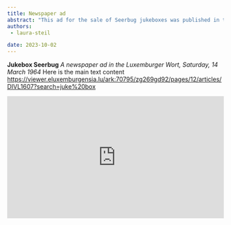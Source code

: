 ```yaml
---
title: Newspaper ad
abstract: "This ad for the sale of Seerbug jukeboxes was published in the Luxemburger Wort in 1964."
authors:
 - laura-steil

date: 2023-10-02
---
```

**Jukebox Seerbug**
*A newspaper ad in the Luxemburger Wort, Saturday, 14 March 1964* 
Here is the main text content
https://viewer.eluxemburgensia.lu/ark:70795/zg269gd92/pages/12/articles/DIVL1607?search=juke%20box 

<div style="padding:56.25% 0 0 0;position:relative;"><iframe src="https://player.vimeo.com/video/833721849?badge=0&amp;autopause=0&amp;player_id=0&amp;app_id=58479" frameborder="0" allow="autoplay; fullscreen; picture-in-picture" style="position:absolute;top:0;left:0;width:100%;height:100%;" title="Zoomland - Gameplay"></iframe></div><script src="https://player.vimeo.com/api/player.js"></script>

